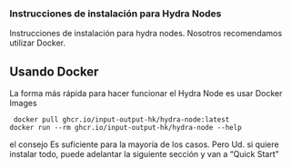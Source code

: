 ### Instrucciones de instalación para Hydra Nodes

Instrucciones de instalación para hydra nodes. Nosotros recomendamos utilizar Docker.

## Usando Docker 
La forma más rápida para hacer funcionar el Hydra Node es usar Docker Images 
```console 
 docker pull ghcr.io/input-output-hk/hydra-node:latest
docker run --rm ghcr.io/input-output-hk/hydra-node --help
```

el consejo
Es suficiente para la mayoría de los casos. Pero Ud. si quiere instalar todo, puede adelantar la siguiente sección y van a “Quick Start”
